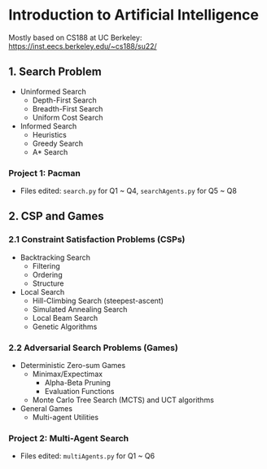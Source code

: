 # Introduction to Artificial Intelligence
Mostly based on CS188 at UC Berkeley: https://inst.eecs.berkeley.edu/~cs188/su22/

## 1. Search Problem
- Uninformed Search
  - Depth-First Search
  - Breadth-First Search
  - Uniform Cost Search
- Informed Search
  - Heuristics
  - Greedy Search
  - A* Search

### Project 1: Pacman
- Files edited: `search.py` for Q1 ~ Q4, `searchAgents.py` for Q5 ~ Q8

## 2. CSP and Games
### 2.1 Constraint Satisfaction Problems (CSPs)
- Backtracking Search
  - Filtering
  - Ordering
  - Structure
- Local Search
  - Hill-Climbing Search (steepest-ascent)
  - Simulated Annealing Search
  - Local Beam Search
  - Genetic Algorithms

### 2.2 Adversarial Search Problems (Games)
- Deterministic Zero-sum Games
  - Minimax/Expectimax
    - Alpha-Beta Pruning
    - Evaluation Functions
  - Monte Carlo Tree Search (MCTS) and UCT algorithms
- General Games
  - Multi-agent Utilities

### Project 2: Multi-Agent Search
- Files edited: `multiAgents.py` for Q1 ~ Q6